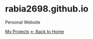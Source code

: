 # rabia2698.github.io
Personal Website

[My Projects](https://rabia2698.github.io/project1.html)
[← Back to Home](index.md)
